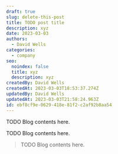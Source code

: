 ```yaml
---
draft: true
slug: delete-this-post
title: TODO post title
description: xyz
date: 2023-03-03
authors:
  - David Wells
categories:
  - company
seo:
  noindex: false
  title: xyz
  description: xyz
createdBy: David Wells
createdAt: 2023-03-03T18:53:37.274Z
updatedBy: David Wells
updatedAt: 2023-03-03T21:58:24.963Z
id: ebf8cf9e-0629-418e-81f2-c2af92b8aa54
---
```


TODO Blog contents here.

TODO Blog contents here.

<BlockQuote text="# my quote&#10;&#10;here&#10;&#10;is cool" author="author" />

TODO Blog contents here.